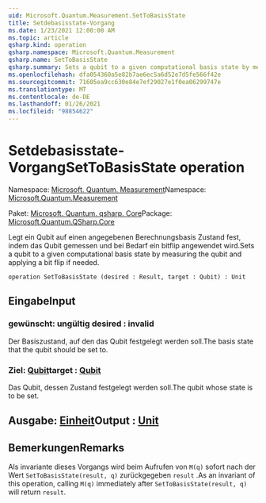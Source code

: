 ```yaml
---
uid: Microsoft.Quantum.Measurement.SetToBasisState
title: Setdebasisstate-Vorgang
ms.date: 1/23/2021 12:00:00 AM
ms.topic: article
qsharp.kind: operation
qsharp.namespace: Microsoft.Quantum.Measurement
qsharp.name: SetToBasisState
qsharp.summary: Sets a qubit to a given computational basis state by measuring the qubit and applying a bit flip if needed.
ms.openlocfilehash: dfa054360a5e82b7ae6ec5a6d52e7d5fe566f42e
ms.sourcegitcommit: 71605ea9cc630e84e7ef29027e1f0ea06299747e
ms.translationtype: MT
ms.contentlocale: de-DE
ms.lasthandoff: 01/26/2021
ms.locfileid: "98854622"
---
```

# <a name="settobasisstate-operation"></a><span data-ttu-id="cf8c9-102">Setdebasisstate-Vorgang</span><span class="sxs-lookup"><span data-stu-id="cf8c9-102">SetToBasisState operation</span></span>

<span data-ttu-id="cf8c9-103">Namespace: [Microsoft. Quantum. Measurement](xref:Microsoft.Quantum.Measurement)</span><span class="sxs-lookup"><span data-stu-id="cf8c9-103">Namespace: [Microsoft.Quantum.Measurement](xref:Microsoft.Quantum.Measurement)</span></span>

<span data-ttu-id="cf8c9-104">Paket: [Microsoft. Quantum. qsharp. Core](https://nuget.org/packages/Microsoft.Quantum.QSharp.Core)</span><span class="sxs-lookup"><span data-stu-id="cf8c9-104">Package: [Microsoft.Quantum.QSharp.Core](https://nuget.org/packages/Microsoft.Quantum.QSharp.Core)</span></span>


<span data-ttu-id="cf8c9-105">Legt ein Qubit auf einen angegebenen Berechnungsbasis Zustand fest, indem das Qubit gemessen und bei Bedarf ein bitflip angewendet wird.</span><span class="sxs-lookup"><span data-stu-id="cf8c9-105">Sets a qubit to a given computational basis state by measuring the qubit and applying a bit flip if needed.</span></span>

```qsharp
operation SetToBasisState (desired : Result, target : Qubit) : Unit
```


## <a name="input"></a><span data-ttu-id="cf8c9-106">Eingabe</span><span class="sxs-lookup"><span data-stu-id="cf8c9-106">Input</span></span>

### <a name="desired--__invalidresult__"></a><span data-ttu-id="cf8c9-107">gewünscht: __ungültig <Result>__</span><span class="sxs-lookup"><span data-stu-id="cf8c9-107">desired : __invalid<Result>__</span></span>

<span data-ttu-id="cf8c9-108">Der Basiszustand, auf den das Qubit festgelegt werden soll.</span><span class="sxs-lookup"><span data-stu-id="cf8c9-108">The basis state that the qubit should be set to.</span></span>


### <a name="target--qubit"></a><span data-ttu-id="cf8c9-109">Ziel: [Qubit](xref:microsoft.quantum.lang-ref.qubit)</span><span class="sxs-lookup"><span data-stu-id="cf8c9-109">target : [Qubit](xref:microsoft.quantum.lang-ref.qubit)</span></span>

<span data-ttu-id="cf8c9-110">Das Qubit, dessen Zustand festgelegt werden soll.</span><span class="sxs-lookup"><span data-stu-id="cf8c9-110">The qubit whose state is to be set.</span></span>



## <a name="output--unit"></a><span data-ttu-id="cf8c9-111">Ausgabe: [Einheit](xref:microsoft.quantum.lang-ref.unit)</span><span class="sxs-lookup"><span data-stu-id="cf8c9-111">Output : [Unit](xref:microsoft.quantum.lang-ref.unit)</span></span>



## <a name="remarks"></a><span data-ttu-id="cf8c9-112">Bemerkungen</span><span class="sxs-lookup"><span data-stu-id="cf8c9-112">Remarks</span></span>

<span data-ttu-id="cf8c9-113">Als invariante dieses Vorgangs wird beim Aufrufen von `M(q)` sofort nach der Wert `SetToBasisState(result, q)` zurückgegeben `result` .</span><span class="sxs-lookup"><span data-stu-id="cf8c9-113">As an invariant of this operation, calling `M(q)` immediately after `SetToBasisState(result, q)` will return `result`.</span></span>